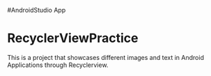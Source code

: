 #AndroidStudio App
# RecyclerViewPractice
This is a project that showcases different images and text in Android Applications through Recyclerview. 
